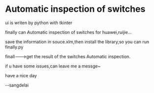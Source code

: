 # Automatic inspection of switches 

ui is writen by python with tkinter

finally can Automatic inspection of switches for huawei,ruijie...

save the information in souce.xlm,then install the library,so you can run finally.py

finall--->get the result of the switches Automatic inspection.

if u have some issues,can leave me a messge~

have a nice day

--sangdelai

